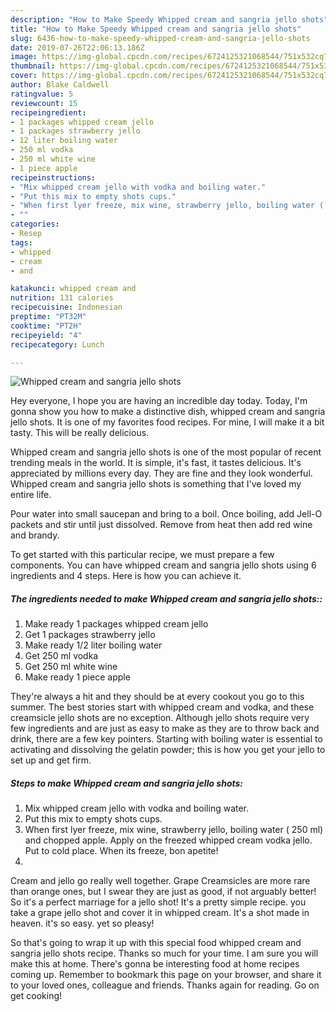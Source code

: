 ```yaml
---
description: "How to Make Speedy Whipped cream and sangria jello shots"
title: "How to Make Speedy Whipped cream and sangria jello shots"
slug: 6436-how-to-make-speedy-whipped-cream-and-sangria-jello-shots
date: 2019-07-26T22:06:13.186Z
image: https://img-global.cpcdn.com/recipes/6724125321068544/751x532cq70/whipped-cream-and-sangria-jello-shots-recipe-main-photo.jpg
thumbnail: https://img-global.cpcdn.com/recipes/6724125321068544/751x532cq70/whipped-cream-and-sangria-jello-shots-recipe-main-photo.jpg
cover: https://img-global.cpcdn.com/recipes/6724125321068544/751x532cq70/whipped-cream-and-sangria-jello-shots-recipe-main-photo.jpg
author: Blake Caldwell
ratingvalue: 5
reviewcount: 15
recipeingredient:
- 1 packages whipped cream jello
- 1 packages strawberry jello
- 12 liter boiling water
- 250 ml vodka
- 250 ml white wine
- 1 piece apple
recipeinstructions:
- "Mix whipped cream jello with vodka and boiling water."
- "Put this mix to empty shots cups."
- "When first lyer freeze, mix wine, strawberry jello, boiling water ( 250 ml) and chopped apple. Apply on the freezed whipped cream vodka jello. Put to cold place. When its freeze, bon apetite!"
- ""
categories:
- Resep
tags:
- whipped
- cream
- and

katakunci: whipped cream and
nutrition: 131 calories
recipecuisine: Indonesian
preptime: "PT32M"
cooktime: "PT2H"
recipeyield: "4"
recipecategory: Lunch

---
```



![Whipped cream and sangria jello shots](https://img-global.cpcdn.com/recipes/6724125321068544/751x532cq70/whipped-cream-and-sangria-jello-shots-recipe-main-photo.jpg)

Hey everyone, I hope you are having an incredible day today. Today, I'm gonna show you how to make a distinctive dish, whipped cream and sangria jello shots. It is one of my favorites food recipes. For mine, I will make it a bit tasty. This will be really delicious.

Whipped cream and sangria jello shots is one of the most popular of recent trending meals in the world. It is simple, it's fast, it tastes delicious. It's appreciated by millions every day. They are fine and they look wonderful. Whipped cream and sangria jello shots is something that I've loved my entire life.

Pour water into small saucepan and bring to a boil. Once boiling, add Jell-O packets and stir until just dissolved. Remove from heat then add red wine and brandy.


To get started with this particular recipe, we must prepare a few components. You can have whipped cream and sangria jello shots using 6 ingredients and 4 steps. Here is how you can achieve it.

##### The ingredients needed to make Whipped cream and sangria jello shots::

1. Make ready 1 packages whipped cream jello
1. Get 1 packages strawberry jello
1. Make ready 1/2 liter boiling water
1. Get 250 ml vodka
1. Get 250 ml white wine
1. Make ready 1 piece apple


They&#39;re always a hit and they should be at every cookout you go to this summer. The best stories start with whipped cream and vodka, and these creamsicle jello shots are no exception. Although jello shots require very few ingredients and are just as easy to make as they are to throw back and drink, there are a few key pointers. Starting with boiling water is essential to activating and dissolving the gelatin powder; this is how you get your jello to set up and get firm. 

##### Steps to make Whipped cream and sangria jello shots:

1. Mix whipped cream jello with vodka and boiling water.
1. Put this mix to empty shots cups.
1. When first lyer freeze, mix wine, strawberry jello, boiling water ( 250 ml) and chopped apple. Apply on the freezed whipped cream vodka jello. Put to cold place. When its freeze, bon apetite!
1. 


Cream and jello go really well together. Grape Creamsicles are more rare than orange ones, but I swear they are just as good, if not arguably better! So it&#39;s a perfect marriage for a jello shot! It&#39;s a pretty simple recipe. you take a grape jello shot and cover it in whipped cream. It&#39;s a shot made in heaven. it&#39;s so easy. yet so pleasy! 

So that's going to wrap it up with this special food whipped cream and sangria jello shots recipe. Thanks so much for your time. I am sure you will make this at home. There's gonna be interesting food at home recipes coming up. Remember to bookmark this page on your browser, and share it to your loved ones, colleague and friends. Thanks again for reading. Go on get cooking!
